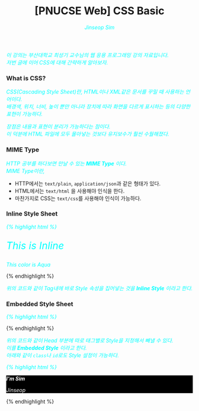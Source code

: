 ﻿---
layout: post
title: "[PNUCSE Web] CSS Basic"
categories: HTML
tags: [frontend]
author:
  - Jinseop Sim
toc: true
---
이 강의는 부산대학교 최성기 교수님의 웹 응용 프로그래밍 강의 자료입니다.  
저번 글에 이어 CSS에 대해 간략하게 알아보자.

### What is CSS?
CSS(Cascading Style Sheet)란, HTML이나 XML같은 문서를 꾸밀 때 사용하는 언어이다.  
배경색, 위치, 너비, 높이 뿐만 아니라 장치에 따라 화면을 다르게 표시하는 등의 다양한 표현이 가능하다.  

장점은 내용과 표현이 분리가 가능하다는 점이다.  
이 덕분에 HTML 파일에 모두 몰아넣는 것보다 유지보수가 훨씬 수월해졌다.  

### MIME Type
HTTP 공부를 하다보면 만날 수 있는 __MIME Type__ 이다.  
MIME Type이란,  
  - HTTP에서는 ```text/plain```, ```application/json```과 같은 형태가 있다.
  - HTML에서는 ```text/html``` 을 사용해야 인식을 한다.
  - 마찬가지로 CSS는 ```text/css```를 사용해야 인식이 가능하다.  

### Inline Style Sheet
{% highlight html %}
<body>
	<p style = "font-size: 20pt;"> This is Inline </p>
	<p style = "color: #00FFFF;"> This color is Aqua </p>
</body>
{% endhighlight %}

위의 코드와 같이 Tag내에 바로 Style 속성을 집어넣는 것을 __Inline Style__ 이라고 한다.  

### Embedded Style Sheet
{% highlight html %}
<head>
	<style>
		em{ font-weight: bold;
			color: black;}
		p{ font-style: italic;
		   color: aqua;}
	</style>
</head>
{% endhighlight %}

위의 코드와 같이 Head 부분에 따로 태그별로 Style을 지정해서 빼낼 수 있다.  
이를 __Embedded Style__ 이라고 한다.  
아래와 같이 ```class```나 ```id```로도 Style 설정이 가능하다.

{% highlight html %}
<head>
	<style>
		.intro{
			background-color: black;
		}
		#firstname{
			font-weight: bold;
			color: white
		}
		#lastname{
			color: white
		}
	</style>
</head>
<body>
	<div class = "intro">
		<p id = "firstname"> I'm Sim </p>
		<p id = "lastname"> Jinseop </p>
	</div>
</body>
{% endhighlight %}  